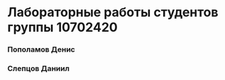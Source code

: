 <h1>Лабораторные работы студентов группы 10702420</h1>
<h3>Пополамов Денис</h3>
<h3>Слепцов Даниил</h3>

